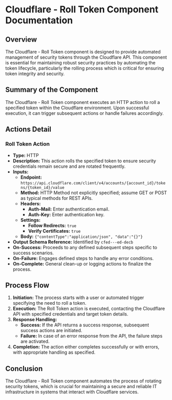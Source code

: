 # Cloudflare - Roll Token Component Documentation

## Overview
The Cloudflare - Roll Token component is designed to provide automated management of security tokens through the Cloudflare API. This component is essential for maintaining robust security practices by automating the token lifecycle, particularly the rolling process which is critical for ensuring token integrity and security.

## Summary of the Component
The Cloudflare - Roll Token component executes an HTTP action to roll a specified token within the Cloudflare environment. Upon successful execution, it can trigger subsequent actions or handle failures accordingly.


## Actions Detail
### Roll Token Action
- **Type:** HTTP
- **Description:** This action rolls the specified token to ensure security credentials remain secure and are rotated frequently.
- **Inputs:**
  - **Endpoint:** `https://api.cloudflare.com/client/v4/accounts/{account_id}/tokens/{token_id}/value`
  - **Method:** HTTP Method not explicitly specified; assume GET or POST as typical methods for REST APIs.
  - **Headers:**
    - **Auth-Mail:** Enter authentication email.
    - **Auth-Key:** Enter authentication key.
  - **Settings:**
    - **Follow Redirects:** `true`
    - **Verify Certificates:** `true`
  - **Body:** `{"contentType":"application/json", "data":"{}"}`
- **Output Schema Reference:** Identified by `cfed---ed-decb`
- **On-Success:** Proceeds to any defined subsequent steps specific to success scenarios.
- **On-Failure:** Engages defined steps to handle any error conditions.
- **On-Complete:** General clean-up or logging actions to finalize the process.

## Process Flow
1. **Initiation:** The process starts with a user or automated trigger specifying the need to roll a token.
2. **Execution:** The Roll Token action is executed, contacting the Cloudflare API with specified credentials and target token details.
3. **Response Handling:**
   - **Success:** If the API returns a success response, subsequent success actions are initiated.
   - **Failure:** In case of an error response from the API, the failure steps are activated.
4. **Completion:** The action either completes successfully or with errors, with appropriate handling as specified.

## Conclusion
The Cloudflare - Roll Token component automates the process of rotating security tokens, which is crucial for maintaining a secure and reliable IT infrastructure in systems that interact with Cloudflare services.

